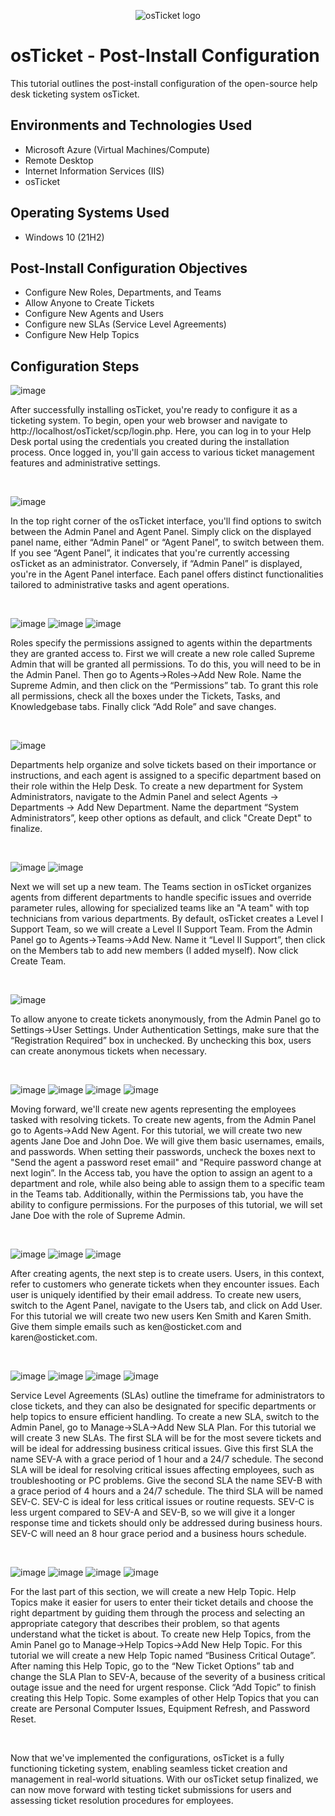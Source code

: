 <p align="center">
<img src="https://i.imgur.com/Clzj7Xs.png" alt="osTicket logo"/>
</p>

<h1>osTicket - Post-Install Configuration</h1>
This tutorial outlines the post-install configuration of the open-source help desk ticketing system osTicket.<br />


<h2>Environments and Technologies Used</h2>

- Microsoft Azure (Virtual Machines/Compute)
- Remote Desktop
- Internet Information Services (IIS)
- osTicket

<h2>Operating Systems Used </h2>

- Windows 10</b> (21H2)

<h2>Post-Install Configuration Objectives</h2>

- Configure New Roles, Departments, and Teams
- Allow Anyone to Create Tickets
- Configure New Agents and Users
- Configure new SLAs (Service Level Agreements)
- Configure New Help Topics

<h2>Configuration Steps</h2>


![image](https://github.com/jamstylr/post-install-config/assets/159660523/33bb2a50-d955-4da7-aee2-f09e473d2922)

<p>
After successfully installing osTicket, you're ready to configure it as a ticketing system. To begin, open your web browser and navigate to http://localhost/osTicket/scp/login.php. Here, you can log in to your Help Desk portal using the credentials you created during the installation process. Once logged in, you'll gain access to various ticket management features and administrative settings.
</p>
<br />


![image](https://github.com/jamstylr/post-install-config/assets/159660523/00ebfbea-d2b2-497a-939e-9c056f043f03)

<p>
In the top right corner of the osTicket interface, you'll find options to switch between the Admin Panel and Agent Panel. Simply click on the displayed panel name, either “Admin Panel” or “Agent Panel”, to switch between them. If you see “Agent Panel”, it indicates that you're currently accessing osTicket as an administrator. Conversely, if “Admin Panel” is displayed, you're in the Agent Panel interface. Each panel offers distinct functionalities tailored to administrative tasks and agent operations.
</p>
<br />

![image](https://github.com/jamstylr/post-install-config/assets/159660523/8573d4fa-a215-410b-a65b-c741937a7f26)
![image](https://github.com/jamstylr/post-install-config/assets/159660523/641b475c-b28f-4d9e-9811-5f36fb8b342d)
![image](https://github.com/jamstylr/post-install-config/assets/159660523/b9eed2e5-10ab-4815-98fc-577f81204f65)
<p>
Roles specify the permissions assigned to agents within the departments they are granted access to. First we will create a new role called Supreme Admin that will be granted all permissions. To do this, you will need to be in the Admin Panel. Then go to Agents->Roles->Add New Role. Name the Supreme Admin, and then click on the “Permissions” tab. To grant this role all permissions, check all the boxes under the Tickets, Tasks, and Knowledgebase tabs. Finally click “Add Role” and save changes.
</p>
<br />

![image](https://github.com/jamstylr/post-install-config/assets/159660523/8c499b25-4998-401c-91ad-396fb1042df4)
<p>
Departments help organize and solve tickets based on their importance or instructions, and each agent is assigned to a specific department based on their role within the Help Desk. To create a new department for System Administrators, navigate to the Admin Panel and select Agents -> Departments -> Add New Department. Name the department “System Administrators”, keep other options as default, and click "Create Dept" to finalize.
</p>
<br />

![image](https://github.com/jamstylr/post-install-config/assets/159660523/18f81d8e-227c-444a-bf15-3f8fcb0607eb)
![image](https://github.com/jamstylr/post-install-config/assets/159660523/a331752b-98de-4b2c-9ee0-3a1f0199734f)
<p>
Next we will set up a new team. The Teams section in osTicket organizes agents from different departments to handle specific issues and override parameter rules, allowing for specialized teams like an "A team" with top technicians from various departments. By default, osTicket creates a Level I Support Team, so we will create a Level II Support Team. From the Admin Panel go to Agents->Teams->Add New. Name it “Level II Support”, then click on the Members tab to add new members (I added myself). Now click Create Team.
</p>
<br />

![image](https://github.com/jamstylr/post-install-config/assets/159660523/fc9ddd36-d1d2-4995-aa73-511c2db353ae)
<p>
To allow anyone to create tickets anonymously, from the Admin Panel go to Settings->User Settings. Under Authentication Settings, make sure that the “Registration Required” box in unchecked. By unchecking this box, users can create anonymous tickets when necessary.
</p>
<br />

![image](https://github.com/jamstylr/post-install-config/assets/159660523/3810b28d-45c0-4abb-9cd5-61c1ab7a80b7)
![image](https://github.com/jamstylr/post-install-config/assets/159660523/a3c5193e-3dbb-4c31-86fa-3b471fdfb8c0)
![image](https://github.com/jamstylr/post-install-config/assets/159660523/d6fb6345-5331-47d6-8e64-7f83d65fbd91)
![image](https://github.com/jamstylr/post-install-config/assets/159660523/40a1bb76-e654-4161-a352-adee477f66ce)
<p>
Moving forward, we'll create new agents representing the employees tasked with resolving tickets. To create new agents, from the Admin Panel go to Agents->Add New Agent. For this tutorial, we will create two new agents Jane Doe and John Doe. We will give them basic usernames, emails, and passwords. When setting their passwords, uncheck the boxes next to "Send the agent a password reset email" and "Require password change at next login”. In the Access tab, you have the option to assign an agent to a department and role, while also being able to assign them to a specific team in the Teams tab. Additionally, within the Permissions tab, you have the ability to configure permissions. For the purposes of this tutorial, we will set Jane Doe with the role of Supreme Admin.
</p>
<br />

![image](https://github.com/jamstylr/post-install-config/assets/159660523/a8792956-67c9-4d72-9c9f-0c262bfeb74e)
![image](https://github.com/jamstylr/post-install-config/assets/159660523/fdc98527-abbf-45df-8785-f35d70918f98)
![image](https://github.com/jamstylr/post-install-config/assets/159660523/1438000d-4926-4eec-978d-47163008d930)
<p>
After creating agents, the next step is to create users. Users, in this context, refer to customers who generate tickets when they encounter issues. Each user is uniquely identified by their email address. To create new users, switch to the Agent Panel, navigate to the Users tab, and click on Add User. For this tutorial we will create two new users Ken Smith and Karen Smith. Give them simple emails such as ken@osticket.com and karen@osticket.com.
</p>
<br />

![image](https://github.com/jamstylr/post-install-config/assets/159660523/cd5b130c-4201-4279-9c49-610b95efe22c)
![image](https://github.com/jamstylr/post-install-config/assets/159660523/4675266b-981a-4be0-a3fd-47dad5da9e32)
![image](https://github.com/jamstylr/post-install-config/assets/159660523/928dad08-26b1-41fb-a8af-2863d1d944b0)
![image](https://github.com/jamstylr/post-install-config/assets/159660523/0060c85b-76ed-460b-8cb9-2b4e346ed527)
<p>
Service Level Agreements (SLAs) outline the timeframe for administrators to close tickets, and they can also be designated for specific departments or help topics to ensure efficient handling. To create a new SLA, switch to the Admin Panel, go to Manage->SLA->Add New SLA Plan. For this tutorial we will create 3 new SLAs. The first SLA will be for the most severe tickets and will be ideal for addressing business critical issues. Give this first SLA the name SEV-A with a grace period of 1 hour and a 24/7 schedule. The second SLA will be ideal for resolving critical issues affecting employees, such as troubleshooting or PC problems. Give the second SLA the name SEV-B with a grace period of 4 hours and a 24/7 schedule. The third SLA will be named SEV-C. SEV-C is ideal for less critical issues or routine requests. SEV-C is less urgent compared to SEV-A and SEV-B, so we will give it a longer response time and tickets should only be addressed during business hours. SEV-C will need an 8 hour grace period and a business hours schedule.
</p>
<br />

![image](https://github.com/jamstylr/post-install-config/assets/159660523/1d0ed305-ddb1-4c5b-b5de-6d310e1fb70c)
![image](https://github.com/jamstylr/post-install-config/assets/159660523/3eb9506e-2d6c-4ef0-bfb7-13c3cd4e2cba)
![image](https://github.com/jamstylr/post-install-config/assets/159660523/6012f0a4-ca5e-4d1f-80d0-73fc17691c49)
![image](https://github.com/jamstylr/post-install-config/assets/159660523/c0d223eb-7011-43d7-affd-f1da474afc79)
<p>
For the last part of this section, we will create a new Help Topic. Help Topics make it easier for users to enter their ticket details and choose the right department by guiding them through the process and selecting an appropriate category that describes their problem, so that agents understand what the ticket is about. To create new Help Topics, from the Amin Panel go to Manage->Help Topics->Add New Help Topic. For this tutorial we will create a new Help Topic named “Business Critical Outage”. After naming this Help Topic, go to the “New Ticket Options” tab and change the SLA Plan to SEV-A, because of the severity of a business critical outage issue and the need for urgent response. Click “Add Topic” to finish creating this Help Topic. Some examples of other Help Topics that you can create are Personal Computer Issues, Equipment Refresh, and Password Reset.
</p>
<br />

<p>
Now that we've implemented the configurations, osTicket is a fully functioning ticketing system, enabling seamless ticket creation and management in real-world situations. With our osTicket setup finalized, we can now move forward with testing ticket submissions for users and assessing ticket resolution procedures for employees.
</p>
<br />
